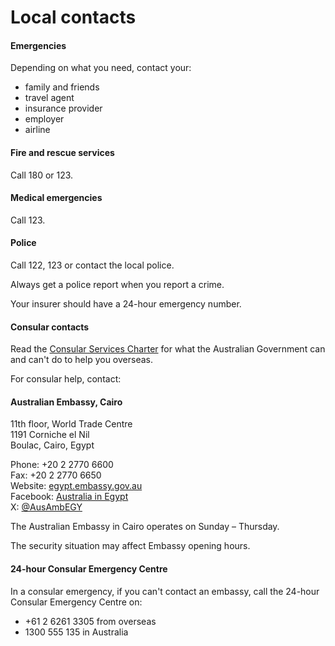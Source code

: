 # Local contacts

#### Emergencies

Depending on what you need, contact your:

* family and friends
* travel agent
* insurance provider
* employer
* airline

#### Fire and rescue services

Call 180 or 123.

#### Medical emergencies

Call 123.

#### Police

Call 122, 123 or contact the local police.

Always get a police report when you report a crime.

Your insurer should have a 24-hour emergency number.

#### Consular contacts

Read the [Consular Services Charter](/consular-services/consular-services-charter "Consular Services Charter") for what the Australian Government can and can't do to help you overseas.

For consular help, contact:

#### Australian Embassy, Cairo

11th floor, World Trade Centre  
1191 Corniche el Nil  
Boulac, Cairo, Egypt

Phone: +20 2 2770 6600  
Fax: +20 2 2770 6650  
Website: [egypt.embassy.gov.au](http://egypt.embassy.gov.au/caro/home.html)  
Facebook: [Australia in Egypt](https://www.facebook.com/AustralianEmbassyEgypt/)  
X: [@AusAmbEGY](https://twitter.com/AusAmbEgy)

The Australian Embassy in Cairo operates on Sunday – Thursday.

The security situation may affect Embassy opening hours.

#### 24-hour Consular Emergency Centre

In a consular emergency, if you can't contact an embassy, call the 24-hour Consular Emergency Centre on:

* +61 2 6261 3305 from overseas
* 1300 555 135 in Australia